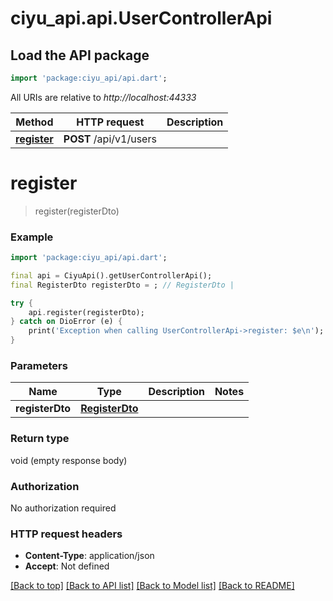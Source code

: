 # ciyu_api.api.UserControllerApi

## Load the API package
```dart
import 'package:ciyu_api/api.dart';
```

All URIs are relative to *http://localhost:44333*

Method | HTTP request | Description
------------- | ------------- | -------------
[**register**](UserControllerApi.md#register) | **POST** /api/v1/users | 


# **register**
> register(registerDto)



### Example
```dart
import 'package:ciyu_api/api.dart';

final api = CiyuApi().getUserControllerApi();
final RegisterDto registerDto = ; // RegisterDto | 

try {
    api.register(registerDto);
} catch on DioError (e) {
    print('Exception when calling UserControllerApi->register: $e\n');
}
```

### Parameters

Name | Type | Description  | Notes
------------- | ------------- | ------------- | -------------
 **registerDto** | [**RegisterDto**](RegisterDto.md)|  | 

### Return type

void (empty response body)

### Authorization

No authorization required

### HTTP request headers

 - **Content-Type**: application/json
 - **Accept**: Not defined

[[Back to top]](#) [[Back to API list]](../README.md#documentation-for-api-endpoints) [[Back to Model list]](../README.md#documentation-for-models) [[Back to README]](../README.md)

